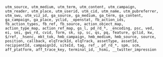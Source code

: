 `utm_source, utm_medium, utm_term, utm_content, utm_campaign, utm_reader, utm_place, utm_userid, utm_cid, utm_name, utm_pubreferrer, utm_swu, utm_viz_id, ga_source, ga_medium, ga_term, ga_content, ga_campaign, ga_place, yclid, _openstat, fb_action_ids, fb_action_types, fb_ref, fb_source, action_object_map, action_type_map, action_ref_map, gs_l, pd_rd_*, _encoding, psc, ved, ei, sei, gws_rd, cvid, form, sk, sp, sc, qs, pq, feature, gclid, kw, $/ref, _hsenc, mkt_tok, hmb_campaign, hmb_medium, hmb_source, source, position, callback, elqTrackId, elqTrack, assetType, assetId, recipientId, campaignId, siteId, tag, ref_, pf_rd_*, spm, scm, aff_platform, aff_trace_key, terminal_id, _hsmi, __twitter_impression`
